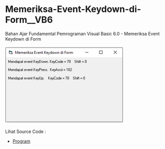 # Memeriksa-Event-Keydown-di-Form__VB6
Bahan Ajar Fundamental Pemrograman Visual Basic 6.0 - Memeriksa Event Keydown di Form<br><br>
<img src="https://github.com/RizkyKhapidsyah/Memeriksa-Event-Keydown-di-Form__VB6/blob/master/result/001.PNG"><br><br>
Lihat Source Code : <br>
- <a href="https://github.com/RizkyKhapidsyah/Memeriksa-Event-Keydown-di-Form__VB6/blob/master/frmForm1.frm">Program</a>
